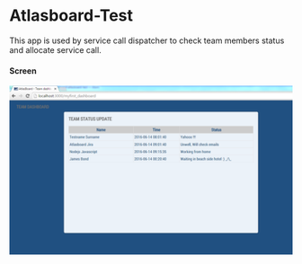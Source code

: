 # Atlasboard-Test

This app is used by service call dispatcher to check team members status and allocate service call.

#### Screen
![alt tag](https://raw.githubusercontent.com/nayakam/atlasboard-test/master/packages/demo/screenshot/AtlasBoard-Test-TeamDashboard.png)
